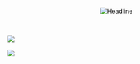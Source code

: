 <Br>
<div align=center>
        <img src="https://readme-typing-svg.herokuapp.com?color=%236FDA44&size=32&center=true&vCenter=true&width=600&height=50&lines=Hi+there+I'm+Yejin+Kim+%F0%9F%91%8B;Back-End+Engineer;Full-Stack+Developer;" alt="Headline" />
</div>

<Br>
<Br>

<img src="https://github-readme-stats.vercel.app/api/top-langs/?username=본인아이디&layout=compact"><br><br> <img src="https://github-readme-stats.vercel.app/api?username=본인아이디&show_icons=true">


